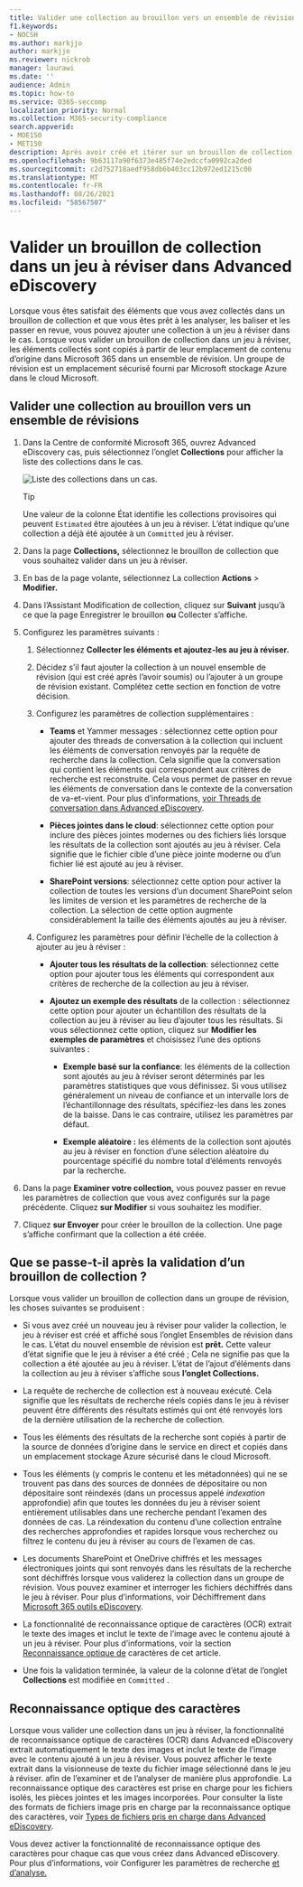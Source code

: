 ```yaml
---
title: Valider une collection au brouillon vers un ensemble de révisions
f1.keywords:
- NOCSH
ms.author: markjjo
author: markjjo
ms.reviewer: nickrob
manager: laurawi
ms.date: ''
audience: Admin
ms.topic: how-to
ms.service: O365-seccomp
localization_priority: Normal
ms.collection: M365-security-compliance
search.appverid:
- MOE150
- MET150
description: Après avoir créé et itérer sur un brouillon de collection, vous pouvez la valider dans un jeu à réviser. Lorsque vous valider un brouillon de collection, les éléments collectés sont ajoutés au jeu à réviser dans le cas. Une fois que les éléments collectés sont dans l’ensemble de révision, vous pouvez les analyser, les examiner et les exporter.
ms.openlocfilehash: 9b63117a90f6373e485f74e2edccfa0992ca2ded
ms.sourcegitcommit: c2d752718aedf958db6b403cc12b972ed1215c00
ms.translationtype: MT
ms.contentlocale: fr-FR
ms.lasthandoff: 08/26/2021
ms.locfileid: "58567507"
---
```

# <a name="commit-a-draft-collection-to-a-review-set-in-advanced-ediscovery"></a>Valider un brouillon de collection dans un jeu à réviser dans Advanced eDiscovery

Lorsque vous êtes satisfait des éléments que vous avez collectés dans un brouillon de collection et que vous êtes prêt à les analyser, les baliser et les passer en revue, vous pouvez ajouter une collection à un jeu à réviser dans le cas. Lorsque vous valider un brouillon de collection dans un jeu à réviser, les éléments collectés sont copiés à partir de leur emplacement de contenu d’origine dans Microsoft 365 dans un ensemble de révision. Un groupe de révision est un emplacement sécurisé fourni par Microsoft stockage Azure dans le cloud Microsoft.

## <a name="commit-a-draft-collection-to-a-review-set"></a>Valider une collection au brouillon vers un ensemble de révisions

1. Dans la Centre de conformité Microsoft 365, ouvrez Advanced eDiscovery cas, puis sélectionnez l’onglet **Collections** pour afficher la liste des collections dans le cas.

   ![Liste des collections dans un cas.](../media/CommitDraftCollections1.png)

   > [!TIP]
   > Une valeur de la colonne État identifie les collections provisoires qui peuvent `Estimated` être ajoutées à un jeu à  réviser. L’état indique qu’une collection a déjà été ajoutée à un `Committed` jeu à réviser.

2. Dans la page **Collections,** sélectionnez le brouillon de collection que vous souhaitez valider dans un jeu à réviser.

3. En bas de la page volante, sélectionnez La collection **Actions**  >  **Modifier.**

4. Dans l’Assistant Modification de collection, cliquez sur **Suivant** jusqu’à ce que la page Enregistrer le brouillon **ou** Collecter s’affiche.

5. Configurez les paramètres suivants :

   1. Sélectionnez **Collecter les éléments et ajoutez-les au jeu à réviser.**

   2. Décidez s’il faut ajouter la collection à un nouvel ensemble de révision (qui est créé après l’avoir soumis) ou l’ajouter à un groupe de révision existant. Complétez cette section en fonction de votre décision.

   3. Configurez les paramètres de collection supplémentaires :

       - **Teams** et Yammer messages : sélectionnez cette option pour ajouter des threads de conversation à la collection qui incluent les éléments de conversation renvoyés par la requête de recherche dans la collection. Cela signifie que la conversation qui contient les éléments qui correspondent aux critères de recherche est reconstruite. Cela vous permet de passer en revue les éléments de conversation dans le contexte de la conversation de va-et-vient. Pour plus d’informations, [voir Threads de conversation dans Advanced eDiscovery](conversation-review-sets.md).

       - **Pièces jointes dans le cloud**: sélectionnez cette option pour inclure des pièces jointes modernes ou des fichiers liés lorsque les résultats de la collection sont ajoutés au jeu à réviser. Cela signifie que le fichier cible d’une pièce jointe moderne ou d’un fichier lié est ajouté au jeu à réviser.

       - **SharePoint versions**: sélectionnez cette option pour activer la collection de toutes les versions d’un document SharePoint selon les limites de version et les paramètres de recherche de la collection. La sélection de cette option augmente considérablement la taille des éléments ajoutés au jeu à réviser.

   4. Configurez les paramètres pour définir l’échelle de la collection à ajouter au jeu à réviser :

      - **Ajouter tous les résultats de la collection**: sélectionnez cette option pour ajouter tous les éléments qui correspondent aux critères de recherche de la collection au jeu à réviser.

      - **Ajoutez un exemple des résultats** de la collection : sélectionnez cette option pour ajouter un échantillon des résultats de la collection au jeu à réviser au lieu d’ajouter tous les résultats. Si vous sélectionnez cette option, cliquez sur **Modifier les exemples de paramètres** et choisissez l’une des options suivantes :

         - **Exemple basé sur la confiance**: les éléments de la collection sont ajoutés au jeu à réviser seront déterminés par les paramètres statistiques que vous définissez. Si vous utilisez généralement un niveau de confiance et un intervalle lors de l’échantillonnage des résultats, spécifiez-les dans les zones de la baisse. Dans le cas contraire, utilisez les paramètres par défaut.

         - **Exemple aléatoire :** les éléments de la collection sont ajoutés au jeu à réviser en fonction d’une sélection aléatoire du pourcentage spécifié du nombre total d’éléments renvoyés par la recherche.

6. Dans la page **Examiner votre collection,** vous pouvez passer en revue les paramètres de collection que vous avez configurés sur la page précédente. Cliquez **sur Modifier** si vous souhaitez les modifier.

7. Cliquez **sur Envoyer** pour créer le brouillon de la collection. Une page s’affiche confirmant que la collection a été créée.

## <a name="what-happens-after-you-commit-a-draft-collection"></a>Que se passe-t-il après la validation d’un brouillon de collection ?

Lorsque vous valider un brouillon de collection dans un groupe de révision, les choses suivantes se produisent :

- Si vous avez créé un nouveau jeu à réviser pour valider la  collection, le jeu à réviser est créé et affiché sous l’onglet Ensembles de révision dans le cas. L’état du nouvel ensemble de révision est **prêt.** Cette valeur d’état signifie que le jeu à réviser a été créé ; Cela ne signifie pas que la collection a été ajoutée au jeu à réviser. L’état de l’ajout d’éléments dans la collection au jeu à réviser s’affiche sous **l’onglet Collections.**

- La requête de recherche de collection est à nouveau exécuté. Cela signifie que les résultats de recherche réels copiés dans le jeu à réviser peuvent être différents des résultats estimés qui ont été renvoyés lors de la dernière utilisation de la recherche de collection.

- Tous les éléments des résultats de la recherche sont copiés à partir de la source de données d’origine dans le service en direct et copiés dans un emplacement stockage Azure sécurisé dans le cloud Microsoft.

- Tous les éléments (y compris le contenu et les métadonnées) qui ne se trouvent pas dans des sources de données de dépositaire ou non dépositaire sont réindexés (dans un processus appelé *indexation* approfondie) afin que toutes les données du jeu à réviser soient entièrement utilisables dans une recherche pendant l’examen des données de cas. La réindexation du contenu d’une collection entraîne des recherches approfondies et rapides lorsque vous recherchez ou filtrez le contenu du jeu à réviser au cours de l’examen de cas.

- Les documents SharePoint et OneDrive chiffrés et les messages électroniques joints qui sont renvoyés dans les résultats de la recherche sont déchiffrés lorsque vous validerez la collection dans un groupe de révision. Vous pouvez examiner et interroger les fichiers déchiffrés dans le jeu à réviser. Pour plus d’informations, voir Déchiffrement dans [Microsoft 365 outils eDiscovery](ediscovery-decryption.md).

- La fonctionnalité de reconnaissance optique de caractères (OCR) extrait le texte des images et inclut le texte de l’image avec le contenu ajouté à un jeu à réviser. Pour plus d’informations, voir la section [Reconnaissance optique de](#optical-character-recognition) caractères de cet article.

- Une fois la validation terminée, la valeur de la colonne d’état de l’onglet **Collections** est modifiée en `Committed` .

## <a name="optical-character-recognition"></a>Reconnaissance optique des caractères

Lorsque vous valider une collection dans un jeu à réviser, la fonctionnalité de reconnaissance optique de caractères (OCR) dans Advanced eDiscovery extrait automatiquement le texte des images et inclut le texte de l’image avec le contenu ajouté à un jeu à réviser. Vous pouvez afficher le texte extrait dans la visionneuse de texte du fichier image sélectionné dans le jeu à réviser. afin de l’examiner et de l’analyser de manière plus approfondie. La reconnaissance optique des caractères est prise en charge pour les fichiers isolés, les pièces jointes et les images incorporées. Pour consulter la liste des formats de fichiers image pris en charge par la reconnaissance optique des caractères, voir [Types de fichiers pris en charge dans Advanced eDiscovery](supported-filetypes-ediscovery20.md#image).

Vous devez activer la fonctionnalité de reconnaissance optique des caractères pour chaque cas que vous créez dans Advanced eDiscovery. Pour plus d’informations, voir Configurer les paramètres de recherche [et d’analyse.](configure-search-and-analytics-settings-in-advanced-ediscovery.md#optical-character-recognition-ocr)
